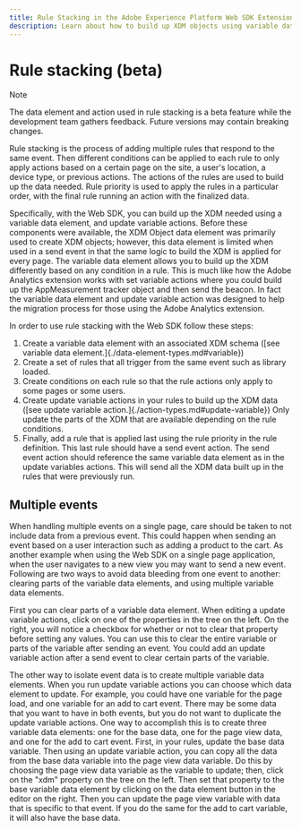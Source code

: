 ```yaml
---
title: Rule Stacking in the Adobe Experience Platform Web SDK Extension
description: Learn about how to build up XDM objects using variable data elements and update variable actions in the Adobe Experience Platform Web SDK tag extension.
---
```

# Rule stacking (beta)

>[!NOTE]
>
>The data element and action used in rule stacking is a beta feature while the development team gathers feedback. Future versions may contain breaking changes.

Rule stacking is the process of adding multiple rules that respond to the same event. Then different conditions can be applied to each rule to only apply actions based on a certain page on the site, a user's location, a device type, or previous actions. The actions of the rules are used to build up the data needed. Rule priority is used to apply the rules in a particular order, with the final rule running an action with the finalized data.

Specifically, with the Web SDK, you can build up the XDM needed using a variable data element, and update variable actions. Before these components were available, the XDM Object data element was primarily used to create XDM objects; however, this data element is limited when used in a send event in that the same logic to build the XDM is applied for every page. The variable data element allows you to build up the XDM differently based on any condition in a rule. This is much like how the Adobe Analytics extension works with set variable actions where you could build up the AppMeasurement tracker object and then send the beacon. In fact the variable data element and update variable action was designed to help the migration process for those using the Adobe Analytics extension.

In order to use rule stacking with the Web SDK follow these steps:
1. Create a variable data element with an associated XDM schema ([see variable data element.]{./data-element-types.md#variable})
1. Create a set of rules that all trigger from the same event such as library loaded.
1. Create conditions on each rule so that the rule actions only apply to some pages or some users.
1. Create update variable actions in your rules to build up the XDM data ([see update variable action.]{./action-types.md#update-variable}) Only update the parts of the XDM that are available depending on the rule conditions.
1. Finally, add a rule that is applied last using the rule priority in the rule definition. This last rule should have a send event action. The send event action should reference the same variable data element as in the update variables actions. This will send all the XDM data built up in the rules that were previously run.

## Multiple events

When handling multiple events on a single page, care should be taken to not include data from a previous event. This could happen when sending an event based on a user interaction such as adding a product to the cart. As another example when using the Web SDK on a single page application, when the user navigates to a new view you may want to send a new event. Following are two ways to avoid data bleeding from one event to another: clearing parts of the variable data elements, and using multiple variable data elements.

First you can clear parts of a variable data element. When editing a update variable actions, click on one of the properties in the tree on the left. On the right, you will notice a checkbox for whether or not to clear that property before setting any values. You can use this to clear the entire variable or parts of the variable after sending an event. You could add an update variable action after a send event to clear certain parts of the variable.

The other way to isolate event data is to create multiple variable data elements. When you run update variable actions you can choose which data element to update. For example, you could have one variable for the page load, and one variable for an add to cart event. There may be some data that you want to have in both events, but you do not want to duplicate the update variable actions. One way to accomplish this is to create three variable data elements: one for the base data, one for the page view data, and one for the add to cart event. First, in your rules, update the base data variable. Then using an update variable action, you can copy all the data from the base data variable into the page view data variable. Do this by choosing the page view data variable as the variable to update; then, click on the "xdm" property on the tree on the left. Then set that property to the base variable data element by clicking on the data element button in the editor on the right. Then you can update the page view variable with data that is specific to that event. If you do the same for the add to cart variable, it will also have the base data.

